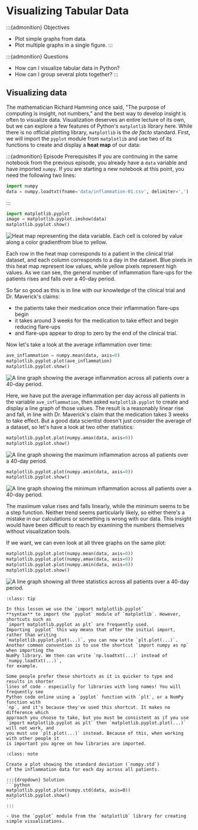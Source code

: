 # Visualizing Tabular Data

:::{admonition} Objectives
- Plot simple graphs from data.
- Plot multiple graphs in a single figure.
:::

:::{admonition} Questions
- How can I visualize tabular data in Python?
- How can I group several plots together?
:::

## Visualizing data

The mathematician Richard Hamming once said, "The purpose of computing is insight, not numbers,"
and the best way to develop insight is often to visualize data.  Visualization deserves an entire
lecture of its own, but we can explore a few features of Python's `matplotlib` library here.  While
there is no official plotting library, `matplotlib` is the *de facto* standard.  First, we will
import the `pyplot` module from `matplotlib` and use two of its functions to create and display a
**heat map** of our data:

:::{admonition} Episode Prerequisites
If you are continuing in the same notebook from the previous episode, you already
have a `data` variable and have imported `numpy`.  If you are starting a new
notebook at this point, you need the following two lines:

```python
import numpy
data = numpy.loadtxt(fname='data/inflammation-01.csv', delimiter=',')
```
:::


```python
import matplotlib.pyplot
image = matplotlib.pyplot.imshow(data)
matplotlib.pyplot.show()
```

![Heat map representing the data variable. Each cell is colored by value along a color gradientfrom blue to yellow.](../fig/python_programming/03-matplotlib/inflammation-01-imshow.svg)

Each row in the heat map corresponds to a patient in the clinical trial dataset, and each column
corresponds to a day in the dataset.  Blue pixels in this heat map represent low values, while
yellow pixels represent high values.  As we can see, the general number of inflammation flare-ups
for the patients rises and falls over a 40-day period.

So far so good as this is in line with our knowledge of the clinical trial and Dr. Maverick's
claims:

- the patients take their medication once their inflammation flare-ups begin
- it takes around 3 weeks for the medication to take effect and begin reducing flare-ups
- and flare-ups appear to drop to zero by the end of the clinical trial.

Now let's take a look at the average inflammation over time:

```python
ave_inflammation = numpy.mean(data, axis=0)
matplotlib.pyplot.plot(ave_inflammation)
matplotlib.pyplot.show()
```

![A line graph showing the average inflammation across all patients over a 40-day period.](../fig/python_programming/03-matplotlib/inflammation-01-average.svg)

Here, we have put the average inflammation per day across all patients in the variable
`ave_inflammation`, then asked `matplotlib.pyplot` to create and display a line graph of those
values.  The result is a reasonably linear rise and fall, in line with Dr. Maverick's claim that
the medication takes 3 weeks to take effect.  But a good data scientist doesn't just consider the
average of a dataset, so let's have a look at two other statistics:

```python
matplotlib.pyplot.plot(numpy.amax(data, axis=0))
matplotlib.pyplot.show()
```

![A line graph showing the maximum inflammation across all patients over a 40-day period.](../fig/python_programming/03-matplotlib/inflammation-01-maximum.svg)

```python
matplotlib.pyplot.plot(numpy.amin(data, axis=0))
matplotlib.pyplot.show()
```

![A line graph showing the minimum inflammation across all patients over a 40-day period.](../fig/python_programming/03-matplotlib/inflammation-01-minimum.svg)

The maximum value rises and falls linearly, while the minimum seems to be a step function.
Neither trend seems particularly likely, so either there's a mistake in our calculations or
something is wrong with our data. This insight would have been difficult to reach by examining
the numbers themselves without visualization tools.

If we want, we can even look at all three graphs on the same plot:

```python
matplotlib.pyplot.plot(numpy.mean(data, axis=0))
matplotlib.pyplot.plot(numpy.amax(data, axis=0))
matplotlib.pyplot.plot(numpy.amin(data, axis=0))
matplotlib.pyplot.show()
```

![A line graph showing all three statistics across all patients over a 40-day period.](../fig/python_programming/03-matplotlib/inflammation-01-all.png)

```{admonition} Importing libraries with shortcuts
:class: tip

In this lesson we use the `import matplotlib.pyplot`
**syntax** to import the `pyplot` module of `matplotlib`. However, shortcuts such as
`import matplotlib.pyplot as plt` are frequently used.
Importing `pyplot` this way means that after the initial import, rather than writing
`matplotlib.pyplot.plot(...)`, you can now write `plt.plot(...)`.
Another common convention is to use the shortcut `import numpy as np` when importing the
NumPy library. We then can write `np.loadtxt(...)` instead of `numpy.loadtxt(...)`,
for example.

Some people prefer these shortcuts as it is quicker to type and results in shorter
lines of code - especially for libraries with long names! You will frequently see
Python code online using a `pyplot` function with `plt`, or a NumPy function with
`np`, and it's because they've used this shortcut. It makes no difference which
approach you choose to take, but you must be consistent as if you use
`import matplotlib.pyplot as plt` then `matplotlib.pyplot.plot(...)` will not work, and
you must use `plt.plot(...)` instead. Because of this, when working with other people it
is important you agree on how libraries are imported.

```


~~~{admonition} Challenge: Make Your Own Plot
:class: note

Create a plot showing the standard deviation (`numpy.std`)
of the inflammation data for each day across all patients.

:::{dropdown} Solution
```python
matplotlib.pyplot.plot(numpy.std(data, axis=0))
matplotlib.pyplot.show()
```
:::
~~~


```{admonition} Keypoints
- Use the `pyplot` module from the `matplotlib` library for creating simple visualizations.
```


